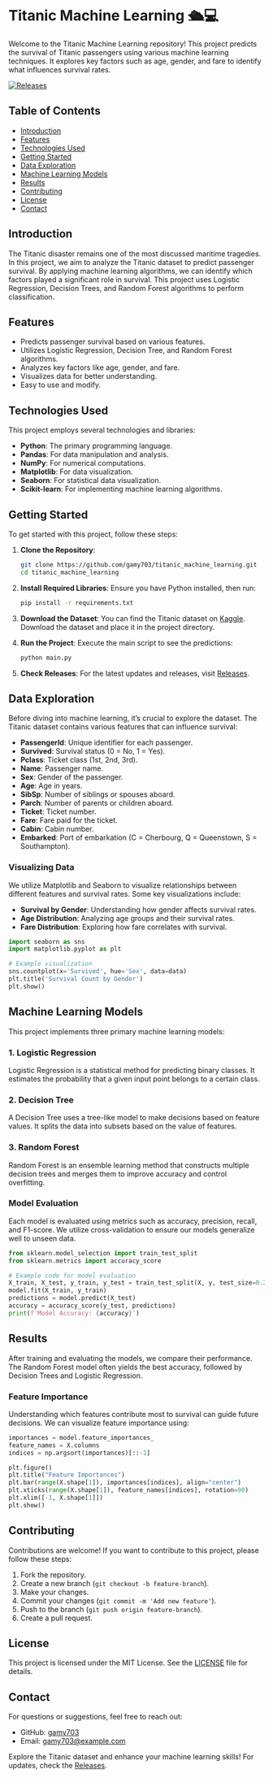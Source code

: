 # Titanic Machine Learning 🛳️💻

Welcome to the Titanic Machine Learning repository! This project predicts the survival of Titanic passengers using various machine learning techniques. It explores key factors such as age, gender, and fare to identify what influences survival rates. 

[![Releases](https://img.shields.io/github/release/gamy703/titanic_machine_learning.svg)](https://github.com/gamy703/titanic_machine_learning/releases)

## Table of Contents

- [Introduction](#introduction)
- [Features](#features)
- [Technologies Used](#technologies-used)
- [Getting Started](#getting-started)
- [Data Exploration](#data-exploration)
- [Machine Learning Models](#machine-learning-models)
- [Results](#results)
- [Contributing](#contributing)
- [License](#license)
- [Contact](#contact)

## Introduction

The Titanic disaster remains one of the most discussed maritime tragedies. In this project, we aim to analyze the Titanic dataset to predict passenger survival. By applying machine learning algorithms, we can identify which factors played a significant role in survival. This project uses Logistic Regression, Decision Trees, and Random Forest algorithms to perform classification.

## Features

- Predicts passenger survival based on various features.
- Utilizes Logistic Regression, Decision Tree, and Random Forest algorithms.
- Analyzes key factors like age, gender, and fare.
- Visualizes data for better understanding.
- Easy to use and modify.

## Technologies Used

This project employs several technologies and libraries:

- **Python**: The primary programming language.
- **Pandas**: For data manipulation and analysis.
- **NumPy**: For numerical computations.
- **Matplotlib**: For data visualization.
- **Seaborn**: For statistical data visualization.
- **Scikit-learn**: For implementing machine learning algorithms.

## Getting Started

To get started with this project, follow these steps:

1. **Clone the Repository**:
   ```bash
   git clone https://github.com/gamy703/titanic_machine_learning.git
   cd titanic_machine_learning
   ```

2. **Install Required Libraries**:
   Ensure you have Python installed, then run:
   ```bash
   pip install -r requirements.txt
   ```

3. **Download the Dataset**:
   You can find the Titanic dataset on [Kaggle](https://www.kaggle.com/c/titanic/data). Download the dataset and place it in the project directory.

4. **Run the Project**:
   Execute the main script to see the predictions:
   ```bash
   python main.py
   ```

5. **Check Releases**:
   For the latest updates and releases, visit [Releases](https://github.com/gamy703/titanic_machine_learning/releases).

## Data Exploration

Before diving into machine learning, it’s crucial to explore the dataset. The Titanic dataset contains various features that can influence survival:

- **PassengerId**: Unique identifier for each passenger.
- **Survived**: Survival status (0 = No, 1 = Yes).
- **Pclass**: Ticket class (1st, 2nd, 3rd).
- **Name**: Passenger name.
- **Sex**: Gender of the passenger.
- **Age**: Age in years.
- **SibSp**: Number of siblings or spouses aboard.
- **Parch**: Number of parents or children aboard.
- **Ticket**: Ticket number.
- **Fare**: Fare paid for the ticket.
- **Cabin**: Cabin number.
- **Embarked**: Port of embarkation (C = Cherbourg, Q = Queenstown, S = Southampton).

### Visualizing Data

We utilize Matplotlib and Seaborn to visualize relationships between different features and survival rates. Some key visualizations include:

- **Survival by Gender**: Understanding how gender affects survival rates.
- **Age Distribution**: Analyzing age groups and their survival rates.
- **Fare Distribution**: Exploring how fare correlates with survival.

```python
import seaborn as sns
import matplotlib.pyplot as plt

# Example visualization
sns.countplot(x='Survived', hue='Sex', data=data)
plt.title('Survival Count by Gender')
plt.show()
```

## Machine Learning Models

This project implements three primary machine learning models:

### 1. Logistic Regression

Logistic Regression is a statistical method for predicting binary classes. It estimates the probability that a given input point belongs to a certain class.

### 2. Decision Tree

A Decision Tree uses a tree-like model to make decisions based on feature values. It splits the data into subsets based on the value of features.

### 3. Random Forest

Random Forest is an ensemble learning method that constructs multiple decision trees and merges them to improve accuracy and control overfitting.

### Model Evaluation

Each model is evaluated using metrics such as accuracy, precision, recall, and F1-score. We utilize cross-validation to ensure our models generalize well to unseen data.

```python
from sklearn.model_selection import train_test_split
from sklearn.metrics import accuracy_score

# Example code for model evaluation
X_train, X_test, y_train, y_test = train_test_split(X, y, test_size=0.2)
model.fit(X_train, y_train)
predictions = model.predict(X_test)
accuracy = accuracy_score(y_test, predictions)
print(f'Model Accuracy: {accuracy}')
```

## Results

After training and evaluating the models, we compare their performance. The Random Forest model often yields the best accuracy, followed by Decision Trees and Logistic Regression. 

### Feature Importance

Understanding which features contribute most to survival can guide future decisions. We can visualize feature importance using:

```python
importances = model.feature_importances_
feature_names = X.columns
indices = np.argsort(importances)[::-1]

plt.figure()
plt.title("Feature Importances")
plt.bar(range(X.shape[1]), importances[indices], align="center")
plt.xticks(range(X.shape[1]), feature_names[indices], rotation=90)
plt.xlim([-1, X.shape[1]])
plt.show()
```

## Contributing

Contributions are welcome! If you want to contribute to this project, please follow these steps:

1. Fork the repository.
2. Create a new branch (`git checkout -b feature-branch`).
3. Make your changes.
4. Commit your changes (`git commit -m 'Add new feature'`).
5. Push to the branch (`git push origin feature-branch`).
6. Create a pull request.

## License

This project is licensed under the MIT License. See the [LICENSE](LICENSE) file for details.

## Contact

For questions or suggestions, feel free to reach out:

- GitHub: [gamy703](https://github.com/gamy703)
- Email: gamy703@example.com

Explore the Titanic dataset and enhance your machine learning skills! For updates, check the [Releases](https://github.com/gamy703/titanic_machine_learning/releases).